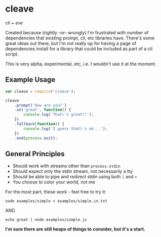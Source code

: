 # cleave

_cli + eve_

Created because (rightly -or- wrongly) I'm frustrated with number of dependencies that existing prompt, cli, etc libraries have.  There's some great ideas out there, but I'm not really up for having a page of dependencies install for a library that could be included as part of a cli script.

This is very alpha, experimental, etc, i.e. I wouldn't use it at the moment.

## Example Usage

```js
var cleave = require('cleave');

cleave
    .prompt('How are you?')
    .on('great', function() {
        console.log('That\'s great!!');
    })
    .fallback(function() {
        console.log('I guess that\'s ok...');
    })
    .end(process.exit);
```

## General Principles

- Should work with streams other than `process.stdin`
- Should expect only the stdin stream, not necessarily a tty
- Should be able to pipe and redirect stdin using both `|` and `<`
- You choose to color your world, not me

For the most part, these work - feel free to try it:

```
node examples/simple < examples/simple.in.txt
```

AND

```
echo great | node examples/simple.js
```

__I'm sure there are still heaps of things to consider, but it's a start.__